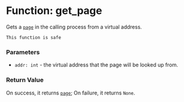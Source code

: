 # Function: get_page

Gets a [`page`](./objects-page.md) in the calling process from a virtual address.

```admonish success title=""
This function is safe
```

### Parameters
- `addr: int` - the virtual address that the page will be looked up from.

### Return Value
On success, it returns [`page`](./objects-page.md); On failure, it returns `None`.
